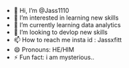 - 👋 Hi, I’m @Jass1110
- 👀 I’m interested in learning new skills
- 🌱 I’m currently learning  data analytics
- 💞️ I’m looking to devlop new skills
- 📫 How to reach me insta id : Jassxfitt
- 😄 Pronouns: HE/HIM
- ⚡ Fun fact: i am mysterious..

<!---
Jass1110/Jass1110 is a ✨ special ✨ repository because its `README.md` (this file) appears on your GitHub profile.
You can click the Preview link to take a look at your changes.
--->
